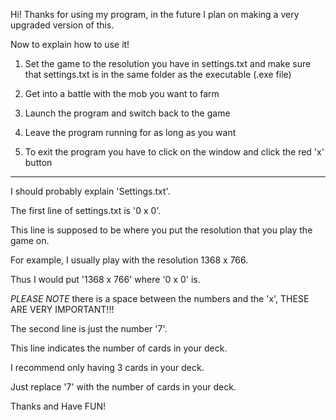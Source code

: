 Hi! Thanks for using my program, in the future I plan on making a very upgraded version of this. 

Now to explain how to use it!

1. Set the game to the resolution you have in settings.txt and make sure that settings.txt is in the same folder as the executable (.exe file)

2. Get into a battle with the mob you want to farm

3. Launch the program and switch back to the game

4. Leave the program running for as long as you want

5. To exit the program you have to click on the window and click the red 'x' button

---------------------------------------------------------------------------------------------------

I should probably explain 'Settings.txt'. 

The first line of settings.txt is '0 x 0'. 

This line is supposed to be where you put the resolution that you play the game on. 

For example, I usually play with the resolution 1368 x 766. 

Thus I would put '1368 x 766' where '0 x 0' is. 

*PLEASE NOTE* there is a space between the numbers and the 'x', THESE ARE VERY IMPORTANT!!!

The second line is just the number '7'. 

This line indicates the number of cards in your deck. 

I recommend only having 3 cards in your deck. 

Just replace '7' with the number of cards in your deck. 


Thanks and Have FUN!
